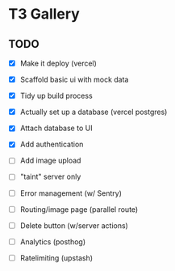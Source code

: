 # T3 Gallery

 ## TODO

 - [x] Make it deploy (vercel)
 - [x] Scaffold basic ui with mock data
 - [x] Tidy up build process
 - [x] Actually set up a database (vercel postgres)
 - [x] Attach database to UI
 - [x] Add authentication
 - [ ] Add image upload
 - [ ] "taint" server only
 - [ ] Error management (w/ Sentry)
 - [ ] Routing/image page (parallel route)
 - [ ] Delete button (w/server actions)
 - [ ] Analytics (posthog)
 - [ ] Ratelimiting (upstash)
 